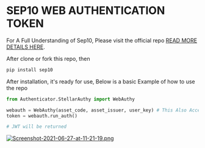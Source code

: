 # SEP10 WEB AUTHENTICATION TOKEN

For A Full Understanding of Sep10, Please visit the official repo [READ MORE DETAILS HERE](https://github.com/stellar/stellar-protocol/blob/master/ecosystem/sep-0010.md#challenge).




After clone or fork this repo, then 

```Python
pip install sep10
```
After installation, it's ready for use, Below is a basic Example of how to use the repo


```Python
from Authenticator.StellarAuthy import WebAuthy

webauth = WebAuthy(asset_code, asset_issuer, user_key) # This Also Accept _horizon_url and _network, _horizon_url is the horizon url, the default is the mainnet, _network can also be changed to tesnet default is mainnet
token = webauth.run_auth()

# JWT will be returned

```


[![Screenshot-2021-06-27-at-11-21-19.png](https://i.postimg.cc/fWFVFckz/Screenshot-2021-06-27-at-11-21-19.png)](https://postimg.cc/0rY5KJpF)